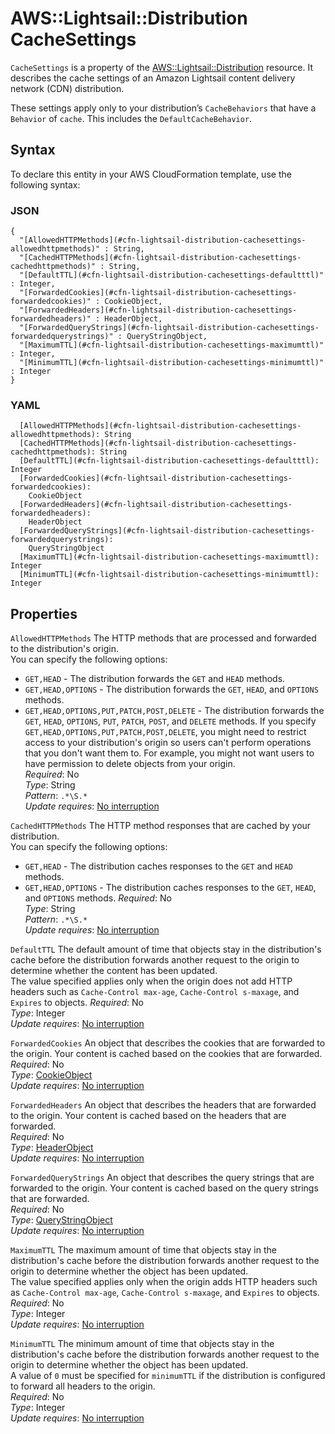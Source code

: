 # AWS::Lightsail::Distribution CacheSettings<a name="aws-properties-lightsail-distribution-cachesettings"></a>

`CacheSettings` is a property of the [AWS::Lightsail::Distribution](https://docs.aws.amazon.com/AWSCloudFormation/latest/UserGuide/aws-resource-lightsail-distribution.html) resource\. It describes the cache settings of an Amazon Lightsail content delivery network \(CDN\) distribution\.

These settings apply only to your distribution’s `CacheBehaviors` that have a `Behavior` of `cache`\. This includes the `DefaultCacheBehavior`\.

## Syntax<a name="aws-properties-lightsail-distribution-cachesettings-syntax"></a>

To declare this entity in your AWS CloudFormation template, use the following syntax:

### JSON<a name="aws-properties-lightsail-distribution-cachesettings-syntax.json"></a>

```
{
  "[AllowedHTTPMethods](#cfn-lightsail-distribution-cachesettings-allowedhttpmethods)" : String,
  "[CachedHTTPMethods](#cfn-lightsail-distribution-cachesettings-cachedhttpmethods)" : String,
  "[DefaultTTL](#cfn-lightsail-distribution-cachesettings-defaultttl)" : Integer,
  "[ForwardedCookies](#cfn-lightsail-distribution-cachesettings-forwardedcookies)" : CookieObject,
  "[ForwardedHeaders](#cfn-lightsail-distribution-cachesettings-forwardedheaders)" : HeaderObject,
  "[ForwardedQueryStrings](#cfn-lightsail-distribution-cachesettings-forwardedquerystrings)" : QueryStringObject,
  "[MaximumTTL](#cfn-lightsail-distribution-cachesettings-maximumttl)" : Integer,
  "[MinimumTTL](#cfn-lightsail-distribution-cachesettings-minimumttl)" : Integer
}
```

### YAML<a name="aws-properties-lightsail-distribution-cachesettings-syntax.yaml"></a>

```
  [AllowedHTTPMethods](#cfn-lightsail-distribution-cachesettings-allowedhttpmethods): String
  [CachedHTTPMethods](#cfn-lightsail-distribution-cachesettings-cachedhttpmethods): String
  [DefaultTTL](#cfn-lightsail-distribution-cachesettings-defaultttl): Integer
  [ForwardedCookies](#cfn-lightsail-distribution-cachesettings-forwardedcookies):
    CookieObject
  [ForwardedHeaders](#cfn-lightsail-distribution-cachesettings-forwardedheaders):
    HeaderObject
  [ForwardedQueryStrings](#cfn-lightsail-distribution-cachesettings-forwardedquerystrings):
    QueryStringObject
  [MaximumTTL](#cfn-lightsail-distribution-cachesettings-maximumttl): Integer
  [MinimumTTL](#cfn-lightsail-distribution-cachesettings-minimumttl): Integer
```

## Properties<a name="aws-properties-lightsail-distribution-cachesettings-properties"></a>

`AllowedHTTPMethods` <a name="cfn-lightsail-distribution-cachesettings-allowedhttpmethods"></a>
The HTTP methods that are processed and forwarded to the distribution's origin\.  
You can specify the following options:

- `GET,HEAD` \- The distribution forwards the `GET` and `HEAD` methods\.
- `GET,HEAD,OPTIONS` \- The distribution forwards the `GET`, `HEAD`, and `OPTIONS` methods\.
- `GET,HEAD,OPTIONS,PUT,PATCH,POST,DELETE` \- The distribution forwards the `GET`, `HEAD`, `OPTIONS`, `PUT`, `PATCH`, `POST`, and `DELETE` methods\.
  If you specify `GET,HEAD,OPTIONS,PUT,PATCH,POST,DELETE`, you might need to restrict access to your distribution's origin so users can't perform operations that you don't want them to\. For example, you might not want users to have permission to delete objects from your origin\.  
  _Required_: No  
  _Type_: String  
  _Pattern_: `.*\S.*`  
  _Update requires_: [No interruption](https://docs.aws.amazon.com/AWSCloudFormation/latest/UserGuide/using-cfn-updating-stacks-update-behaviors.html#update-no-interrupt)

`CachedHTTPMethods` <a name="cfn-lightsail-distribution-cachesettings-cachedhttpmethods"></a>
The HTTP method responses that are cached by your distribution\.  
You can specify the following options:

- `GET,HEAD` \- The distribution caches responses to the `GET` and `HEAD` methods\.
- `GET,HEAD,OPTIONS` \- The distribution caches responses to the `GET`, `HEAD`, and `OPTIONS` methods\.
  _Required_: No  
  _Type_: String  
  _Pattern_: `.*\S.*`  
  _Update requires_: [No interruption](https://docs.aws.amazon.com/AWSCloudFormation/latest/UserGuide/using-cfn-updating-stacks-update-behaviors.html#update-no-interrupt)

`DefaultTTL` <a name="cfn-lightsail-distribution-cachesettings-defaultttl"></a>
The default amount of time that objects stay in the distribution's cache before the distribution forwards another request to the origin to determine whether the content has been updated\.  
The value specified applies only when the origin does not add HTTP headers such as `Cache-Control max-age`, `Cache-Control s-maxage`, and `Expires` to objects\.
_Required_: No  
_Type_: Integer  
_Update requires_: [No interruption](https://docs.aws.amazon.com/AWSCloudFormation/latest/UserGuide/using-cfn-updating-stacks-update-behaviors.html#update-no-interrupt)

`ForwardedCookies` <a name="cfn-lightsail-distribution-cachesettings-forwardedcookies"></a>
An object that describes the cookies that are forwarded to the origin\. Your content is cached based on the cookies that are forwarded\.  
_Required_: No  
_Type_: [CookieObject](aws-properties-lightsail-distribution-cookieobject.md)  
_Update requires_: [No interruption](https://docs.aws.amazon.com/AWSCloudFormation/latest/UserGuide/using-cfn-updating-stacks-update-behaviors.html#update-no-interrupt)

`ForwardedHeaders` <a name="cfn-lightsail-distribution-cachesettings-forwardedheaders"></a>
An object that describes the headers that are forwarded to the origin\. Your content is cached based on the headers that are forwarded\.  
_Required_: No  
_Type_: [HeaderObject](aws-properties-lightsail-distribution-headerobject.md)  
_Update requires_: [No interruption](https://docs.aws.amazon.com/AWSCloudFormation/latest/UserGuide/using-cfn-updating-stacks-update-behaviors.html#update-no-interrupt)

`ForwardedQueryStrings` <a name="cfn-lightsail-distribution-cachesettings-forwardedquerystrings"></a>
An object that describes the query strings that are forwarded to the origin\. Your content is cached based on the query strings that are forwarded\.  
_Required_: No  
_Type_: [QueryStringObject](aws-properties-lightsail-distribution-querystringobject.md)  
_Update requires_: [No interruption](https://docs.aws.amazon.com/AWSCloudFormation/latest/UserGuide/using-cfn-updating-stacks-update-behaviors.html#update-no-interrupt)

`MaximumTTL` <a name="cfn-lightsail-distribution-cachesettings-maximumttl"></a>
The maximum amount of time that objects stay in the distribution's cache before the distribution forwards another request to the origin to determine whether the object has been updated\.  
The value specified applies only when the origin adds HTTP headers such as `Cache-Control max-age`, `Cache-Control s-maxage`, and `Expires` to objects\.  
_Required_: No  
_Type_: Integer  
_Update requires_: [No interruption](https://docs.aws.amazon.com/AWSCloudFormation/latest/UserGuide/using-cfn-updating-stacks-update-behaviors.html#update-no-interrupt)

`MinimumTTL` <a name="cfn-lightsail-distribution-cachesettings-minimumttl"></a>
The minimum amount of time that objects stay in the distribution's cache before the distribution forwards another request to the origin to determine whether the object has been updated\.  
A value of `0` must be specified for `minimumTTL` if the distribution is configured to forward all headers to the origin\.  
_Required_: No  
_Type_: Integer  
_Update requires_: [No interruption](https://docs.aws.amazon.com/AWSCloudFormation/latest/UserGuide/using-cfn-updating-stacks-update-behaviors.html#update-no-interrupt)
